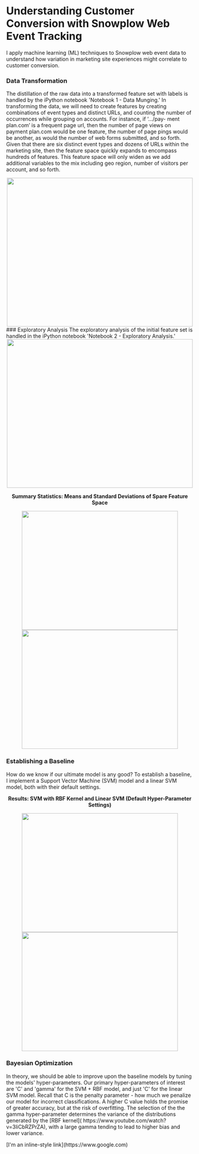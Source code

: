 # Understanding Customer Conversion with Snowplow Web Event Tracking
I apply machine learning (ML) techniques to Snowplow web event data to understand how variation in marketing site experiences might correlate to customer conversion.

### Data Transformation 
The distillation of the raw data into a transformed feature set with labels is handled by the iPython notebook 'Notebook 1 - Data Munging.' In transforming the data, we will need to create features by creating combinations of event types and
distinct URLs, and counting the number of occurrences while grouping on accounts. For instance, if ‘.../pay-
ment plan.com’ is a frequent page url, then the number of page views on payment plan.com would be one
feature, the number of page pings would be another, as would the number of web forms submitted, and so
forth. Given that there are six distinct event types and dozens of URLs within the marketing site, then
the feature space quickly expands to encompass hundreds of features. This feature space will only widen as we add
additional variables to the mix including geo region, number of visitors per account, and so forth.
<div align="center">
<img src="https://github.com/b-knight/Understanding-Customer-Conversion-with-Snowplow-Web-Event-Tracking/blob/master/Images/Data_Transformation.png" width="500" height="400" />


</div>
### Exploratory Analysis
The exploratory analysis of the initial feature set is handled in the iPython notebook 'Notebook 2 - Exploratory Analysis.'
<div align="center">
<img src="https://github.com/b-knight/Understanding-Customer-Conversion-with-Snowplow-Web-Event-Tracking/blob/master/Images/exploratory_analysis-labels.png" width="500" height="400" />
</div>

<div align="center">
<p align="center"><b>Summary Statistics: Means and Standard Deviations of Spare Feature Space</b></p>
<img src="https://github.com/b-knight/Understanding-Customer-Conversion-with-Snowplow-Web-Event-Tracking/blob/master/Images/exploratory_analysis-feature_means.png" align="middle" width="420" height="320" />
<img src="https://github.com/b-knight/Understanding-Customer-Conversion-with-Snowplow-Web-Event-Tracking/blob/master/Images/exploratory_analysis-feature_sds.png" align="middle" width="420" height="320" />
</div>

### Establishing a Baseline 
<p> How do we know if our ultimate model is any good? To establish a baseline, I implement a Support Vector Machine (SVM) model and a linear SVM model, both with their default settings.</p>
<div align="center">
<p align="center"><b>Results: SVM with RBF Kernel and Linear SVM (Default Hyper-Parameter Settings)</b></p>
<img src="https://github.com/b-knight/Understanding-Customer-Conversion-with-Snowplow-Web-Event-Tracking/blob/master/Images/non-optimized_rbf_kernel.png" width="420" height="320" />
<img src="https://github.com/b-knight/Understanding-Customer-Conversion-with-Snowplow-Web-Event-Tracking/blob/master/Images/non-optimized_linear_svm.png" width="420" height="320" />
</div>

### Bayesian Optimization 
<p> In theory, we should be able to improve upon the baseline models by tuning the models' hyper-parameters. Our primary hyper-parameters of interest are 'C'  and 'gamma' for the SVM + RBF model, and just 'C' for the linear SVM model. Recall that C is the penalty parameter - how much we penalize our model for incorrect classifications. A higher C value holds the promise of greater accuracy, but at the risk of overfitting. The selection of the the gamma hyper-parameter determines the variance of the distributions generated by the [RBF kernel]( https://www.youtube.com/watch?v=3liCbRZPrZA), with a large gamma tending to lead to higher bias and lower variance.
 
 



</p>
[I'm an inline-style link](https://www.google.com)
